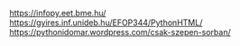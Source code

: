https://infopy.eet.bme.hu/
https://gyires.inf.unideb.hu/EFOP344/PythonHTML/
https://pythonidomar.wordpress.com/csak-szepen-sorban/
